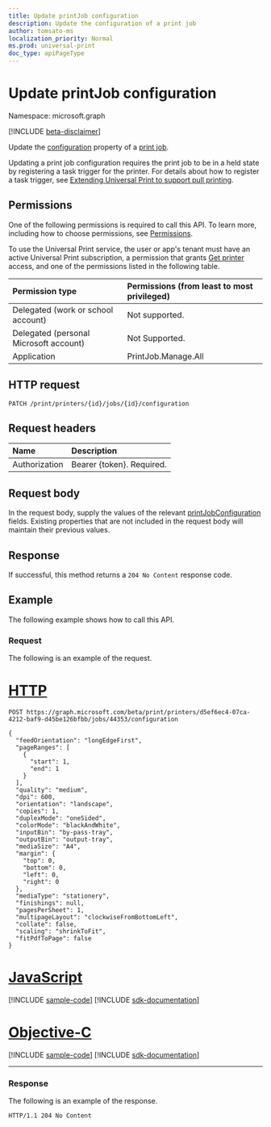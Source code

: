 ```yaml
---
title: Update printJob configuration
description: Update the configuration of a print job
author: tomsato-ms
localization_priority: Normal
ms.prod: universal-print
doc_type: apiPageType
---
```


# Update printJob configuration

Namespace: microsoft.graph

[!INCLUDE [beta-disclaimer](../../includes/beta-disclaimer.md)]

Update the [configuration](../resources/printjobconfiguration.md) property of a [print job](../resources/printjob.md).

Updating a print job configuration requires the print job to be in a held state by registering a task trigger for the printer. For details about how to register a task trigger, see [Extending Universal Print to support pull printing](/graph/universal-print-concept-overview#extending-universal-print-to-support-pull-printing).

## Permissions
One of the following permissions is required to call this API. To learn more, including how to choose permissions, see [Permissions](/graph/permissions-reference).

To use the Universal Print service, the user or app's tenant must have an active Universal Print subscription, a permission that grants [Get printer](printer-get.md) access, and one of the permissions listed in the following table.

|Permission type | Permissions (from least to most privileged) |
|:---------------|:--------------------------------------------|
|Delegated (work or school account)| Not supported. |
|Delegated (personal Microsoft account)|Not Supported.|
|Application| PrintJob.Manage.All |

## HTTP request
<!-- { "blockType": "ignored" } -->
```http
PATCH /print/printers/{id}/jobs/{id}/configuration
```
## Request headers
| Name          | Description   |
|:--------------|:--------------|
| Authorization | Bearer {token}. Required. |

## Request body
In the request body, supply the values of the relevant [printJobConfiguration](../resources/printjobconfiguration.md) fields. Existing properties that are not included in the request body will maintain their previous values.

## Response
If successful, this method returns a `204 No Content` response code.

## Example
The following example shows how to call this API.
### Request
The following is an example of the request.


# [HTTP](#tab/http)
<!-- {
  "blockType": "request",
  "name": "printjob-update-configuration"
}-->
```http
POST https://graph.microsoft.com/beta/print/printers/d5ef6ec4-07ca-4212-baf9-d45be126bfbb/jobs/44353/configuration

{
  "feedOrientation": "longEdgeFirst",
  "pageRanges": [
    {
      "start": 1,
      "end": 1
    }
  ],
  "quality": "medium",
  "dpi": 600,
  "orientation": "landscape",
  "copies": 1,
  "duplexMode": "oneSided",
  "colorMode": "blackAndWhite",
  "inputBin": "by-pass-tray",
  "outputBin": "output-tray",
  "mediaSize": "A4",
  "margin": {
    "top": 0,
    "bottom": 0,
    "left": 0,
    "right": 0
  },
  "mediaType": "stationery",
  "finishings": null,
  "pagesPerSheet": 1,
  "multipageLayout": "clockwiseFromBottomLeft",
  "collate": false,
  "scaling": "shrinkToFit",
  "fitPdfToPage": false
}
```
# [JavaScript](#tab/javascript)
[!INCLUDE [sample-code](../includes/snippets/javascript/printjob-update-configuration-javascript-snippets.md)]
[!INCLUDE [sdk-documentation](../includes/snippets/snippets-sdk-documentation-link.md)]

# [Objective-C](#tab/objc)
[!INCLUDE [sample-code](../includes/snippets/objc/printjob-update-configuration-objc-snippets.md)]
[!INCLUDE [sdk-documentation](../includes/snippets/snippets-sdk-documentation-link.md)]

---


### Response
The following is an example of the response. 
<!-- {
  "blockType": "response",
  "truncated": true
} -->
```http
HTTP/1.1 204 No Content
```

<!-- uuid: 8fcb5dbc-d5aa-4681-8e31-b001d5168d79
2015-10-25 14:57:30 UTC -->
<!-- {
  "type": "#page.annotation",
  "description": "Update print job configuration",
  "keywords": "",
  "section": "documentation",
  "tocPath": ""
}-->


